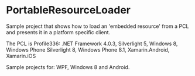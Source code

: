 PortableResourceLoader
======================

Sample project that shows how to load an 'embedded resource' from a PCL and presents it in a platform specific client.

The PCL is Profile336:
.NET Framework 4.0.3, Silverlight 5, Windows 8, Windows Phone Silverlight 8,  Windows Phone 8.1, Xamarin.Android, Xamarin.iOS

Sample projects for: 
WPF, Windows 8 and Android.
